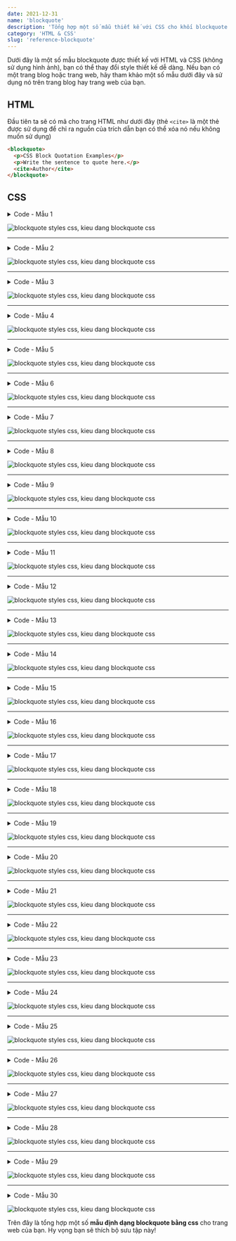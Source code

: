```yaml
---
date: 2021-12-31
name: 'blockquote'
description: 'Tổng hợp một số mẫu thiết kế với CSS cho khối blockquote đẹp.'
category: 'HTML & CSS'
slug: 'reference-blockquote'
---
```


Dưới đây là một số mẫu blockquote được thiết kế với HTML và CSS (không sử dụng hình ảnh), bạn có thể thay đổi style thiết kế dễ dàng. Nếu bạn có một trang blog hoặc trang web, hãy tham khảo một số mẫu dưới đây và sử dụng nó trên trang blog hay trang web của bạn.

## HTML
Đầu tiên ta sẽ có mã cho trang HTML như dưới đây (thẻ `<cite>` là một thẻ được sử dụng để chỉ ra nguồn của trích dẫn bạn có thể xóa nó nếu không muốn sử dụng)
```html
<blockquote>
  <p>CSS Block Quotation Examples</p>
  <p>Write the sentence to quote here.</p>
  <cite>Author</cite>
</blockquote>
```

## CSS

<details><summary>Code - Mẫu 1</summary>

- Sử dụng FontAwesome 
```css
blockquote {
    position: relative;
    padding: 30px 15px 8px 15px;
    box-sizing: border-box;
    font-style: italic;
    background: #efefef;
    color: #555;
}

blockquote:before{
    display: inline-block;
    position: absolute;
    top: 13px;
    left: 15px;
    content: "\f10d";
    font-family: FontAwesome;
    color: #cfcfcf;
    font-size: 28px;
    line-height: 1;
    font-weight: 900;
}

blockquote p {
    padding: 0;
    margin: 10px 0;
    line-height: 1.7;
}

blockquote cite {
    display: block;
    text-align: right;
    color: #888888;
    font-size: 0.9em;
}
```
- Không sử dụng FontAwesome
```css
blockquote {
    position: relative;
    padding: 30px 15px 8px 15px;
    box-sizing: border-box;
    font-style: italic;
    background: #efefef;
    color: #555;
}
blockquote:before{
    display: inline-block;
    position: absolute;
    top: 5px;
    left: 3px;
    content: "“";
    font-family: sans-serif;
    color: #cfcfcf;
    font-size: 90px;
    line-height: 1;
}
blockquote p {
    padding: 0;
    margin: 10px 0;
    line-height: 1.7;
}

blockquote cite {
    display: block;
    text-align: right;
    color: #888888;
    font-size: 0.9em;
}
```
</details>

![blockquote styles css, kieu dang blockquote css](./blockquote-styles-1.png 'Blockquote CSS - Mẫu 1')

---
<details><summary>Code - Mẫu 2</summary>

- Sử dụng FontAwesome 
```css
blockquote {
    position: relative;
    padding: 10px 15px 10px 60px;
    box-sizing: border-box;
    font-style: italic;
    background: #efefef;
    color: #555;
}

blockquote:before{
    display: inline-block;
    position: absolute;
    top: 18px;
    left: 15px;
    content: "\f10d";
    font-family: FontAwesome;
    color: #cfcfcf;
    font-size: 30px;
    line-height: 1;
    font-weight: 900;
}

blockquote p {
    padding: 0;
    margin: 10px 0;
    line-height: 1.7;
}

blockquote cite {
    display: block;
    text-align: right;
    color: #888888;
    font-size: 0.9em;
}
```
- Không sử dụng Font Awesome
```css
blockquote {
    position: relative;
    padding: 10px 15px 10px 50px;
    box-sizing: border-box;
    font-style: italic;
    background: #efefef;
    color: #555;
}

blockquote:before{
    display: inline-block;
    position: absolute;
    top: 10px;
    left: -3px;
    content: "“";
    font-family: sans-serif;
    color: #cfcfcf;
    font-size: 90px;
    line-height: 1;
}

blockquote p {
    padding: 0;
    margin: 10px 0;
    line-height: 1.7;
}

blockquote cite {
    display: block;
    text-align: right;
    color: #888888;
    font-size: 0.9em;
}
```
</details>

![blockquote styles css, kieu dang blockquote css](./blockquote-styles-2.png 'Blockquote CSS - Mẫu 2')

---
<details><summary>Code - Mẫu 3</summary>

- Sử dụng FontAwesome 
```css
blockquote {
    position: relative;
    padding: 35px 15px 10px 15px;
    box-sizing: border-box;
    font-style: italic;
    background: #f5f5f5;
    color: #777777;
    border-left: 4px solid #9dd4ff;
    box-shadow: 0 2px 4px rgba(0, 0, 0, 0.14);
}

blockquote:before{
    display: inline-block;
    position: absolute;
    top: 10px;
    left: 15px;
    content: "\f10d";
    font-family: FontAwesome;
    color: #9dd4ff;
    font-size: 28px;
    line-height: 1;
    font-weight: 900;
}

blockquote p {
    padding: 0;
    margin: 7px 0;
    line-height: 1.7;
}

blockquote cite {
    display: block;
    text-align: right;
    color: #888888;
    font-size: 0.9em;
}
```
- Không sử dụng Font Awesome
```css
blockquote {
    position: relative;
    padding: 35px 15px 10px 15px;
    box-sizing: border-box;
    font-style: italic;
    background: #f5f5f5;
    color: #777777;
    border-left: 4px solid #9dd4ff;
    box-shadow: 0 2px 4px rgba(0, 0, 0, 0.14);
}

blockquote:before{
    display: inline-block;
    position: absolute;
    top: 5px;
    left: 3px;
    content: "“";
    font-family: sans-serif;
    color: #9dd4ff;
    font-size: 90px;
    line-height: 1;
}

blockquote p {
    padding: 0;
    margin: 7px 0;
    line-height: 1.7;
}

blockquote cite {
    display: block;
    text-align: right;
    color: #888888;
    font-size: 0.9em;
}
```
</details>

![blockquote styles css, kieu dang blockquote css](./blockquote-styles-3.png 'Blockquote CSS - Mẫu 3')

---
<details><summary>Code - Mẫu 4</summary>

- Sử dụng FontAwesome 
```css
blockquote {
    position: relative;
    padding: 10px 15px 10px 60px;
    box-sizing: border-box;
    font-style: italic;
    background: #f5f5f5;
    color: #777777;
    border-left: 4px solid #9dd4ff;
    box-shadow: 0 2px 4px rgba(0, 0, 0, 0.14);
}

blockquote:before{
    display: inline-block;
    position: absolute;
    top: 15px;
    left: 15px;
    content: "\f10d";
    font-family: FontAwesome;
    color: #9dd4ff;
    font-size: 30px;
    line-height: 1;
    font-weight: 900;
}

blockquote p {
    padding: 0;
    margin: 7px 0;
    line-height: 1.7;
}

blockquote cite {
    display: block;
    text-align: right;
    color: #888888;
    font-size: 0.9em;
}
```
- Không sử dụng Font Awesome
```css
blockquote {
    position: relative;
    padding: 10px 15px 10px 60px;
    box-sizing: border-box;
    font-style: italic;
    background: #f5f5f5;
    color: #777777;
    border-left: 4px solid #9dd4ff;
    box-shadow: 0 2px 4px rgba(0, 0, 0, 0.14);
}

blockquote:before{
    display: inline-block;
    position: absolute;
    top: 7px;
    left: 0;
    content: "“";
    font-family: sans-serif;
    color: #9dd4ff;
    font-size: 90px;
    line-height: 1;
}

blockquote p {
    padding: 0;
    margin: 7px 0;
    line-height: 1.7;
}

blockquote cite {
    display: block;
    text-align: right;
    color: #888888;
    font-size: 0.9em;
}
```
</details>

![blockquote styles css, kieu dang blockquote css](./blockquote-styles-4.png 'Blockquote CSS - Mẫu 4')

---
<details><summary>Code - Mẫu 5</summary>

- Sử dụng FontAwesome 
```css
blockquote {
    position: relative;
    padding: 10px 15px 10px 50px;
    box-sizing: border-box;
    font-style: italic;
    border: solid 2px #464646;
    color: #464646;
}

blockquote:before{
    display: inline-block;
    position: absolute;
    top: 20px;
    left: 15px;
    content: "\f10d";
    font-family: FontAwesome;
    color: #77c0c9;
    font-size: 25px;
    line-height: 1;
    font-weight: 900;
}

blockquote p {
    padding: 0;
    margin: 10px 0;
    line-height: 1.7;
}

blockquote cite {
    display: block;
    text-align: right;
    color: #888888;
    font-size: 0.9em;
}
```
- Không sử dụng Font Awesome
```css
blockquote {
    position: relative;
    padding: 10px 15px 10px 50px;
    box-sizing: border-box;
    font-style: italic;
    border: solid 2px #464646;
    color: #464646;
}

blockquote:before{
    display: inline-block;
    position: absolute;
    top: 10px;
    left: 0;
    content: "“";
    font-family: sans-serif;
    color: #77c0c9;
    font-size: 90px;
    line-height: 1;
}

blockquote p {
    padding: 0;
    margin: 10px 0;
    line-height: 1.7;
}

blockquote cite {
    display: block;
    text-align: right;
    color: #888888;
    font-size: 0.9em;
}
```
</details>

![blockquote styles css, kieu dang blockquote css](./blockquote-styles-5.png 'Blockquote CSS - Mẫu 5')

---
<details><summary>Code - Mẫu 6</summary>

- Sử dụng FontAwesome 
```css
blockquote {
    position: relative;
    padding: 10px 15px 10px 50px;
    box-sizing: border-box;
    font-style: italic;
    color: #464646;
    background: #c2e8ed;
    font-weight: bold;
}

blockquote:before{
    display: inline-block;
    position: absolute;
    top: 17px;
    left: 11px;
    content: "\f10d";
    font-family: FontAwesome;
    color: #77c0c9;
    font-size: 30px;
    line-height: 1;
    font-weight: 900;
}

blockquote p {
    padding: 0;
    margin: 10px 0;
    line-height: 1.7;
}

blockquote cite {
    display: block;
    text-align: right;
    color: #888888;
    font-size: 0.9em;
}
```
- Không sử dụng Font Awesome
```css
blockquote {
    position: relative;
    padding: 10px 15px 10px 50px;
    box-sizing: border-box;
    font-style: italic;
    color: #464646;
    background: #c2e8ed;
    font-weight: bold;
}

blockquote:before{
    display: inline-block;
    position: absolute;
    top: 12px;
    left: 0px;
    content: "“";
    font-family: sans-serif;
    color: #77c0c9;
    font-size: 70px;
    line-height: 1;
}

blockquote p {
    padding: 0;
    margin: 10px 0;
    line-height: 1.7;
}

blockquote cite {
    display: block;
    text-align: right;
    color: #888888;
    font-size: 0.9em;
}
```
</details>

![blockquote styles css, kieu dang blockquote css](./blockquote-styles-6.png 'Blockquote CSS - Mẫu 6')

---
<details><summary>Code - Mẫu 7</summary>

- Sử dụng FontAwesome 
```css
blockquote {
    position: relative;
    padding: 10px 15px 10px 50px;
    box-sizing: border-box;
    font-style: italic;
    font-weight: bold;
    color: #464646;
    background: #c2e8ed;
    border: solid 3px #77c0c9;
}

blockquote:before{
    display: inline-block;
    position: absolute;
    top: 17px;
    left: 11px;
    content: "\f10d";
    font-family: FontAwesome;
    color: #77c0c9;
    font-size: 30px;
    line-height: 1;
    font-weight: 900;
}

blockquote p {
    padding: 0;
    margin: 10px 0;
    line-height: 1.7;
}

blockquote cite {
    display: block;
    text-align: right;
    color: #888888;
    font-size: 0.9em;
}
```
- Không sử dụng Font Awesome
```css
blockquote {
    position: relative;
    padding: 10px 15px 10px 50px;
    box-sizing: border-box;
    font-style: italic;
    font-weight: bold;
    color: #464646;
    background: #c2e8ed;
    border: solid 3px #77c0c9;
}

blockquote:before{
    display: inline-block;
    position: absolute;
    top: 12px;
    left: 0;
    content: "“";
    font-family: sans-serif;
    color: #77c0c9;
    font-size: 70px;
    line-height: 1;
}

blockquote p {
    padding: 0;
    margin: 10px 0;
    line-height: 1.7;
}

blockquote cite {
    display: block;
    text-align: right;
    color: #888888;
    font-size: 0.9em;
}
```
</details>

![blockquote styles css, kieu dang blockquote css](./blockquote-styles-7.png 'Blockquote CSS - Mẫu 7')

---
<details><summary>Code - Mẫu 8</summary>

- Sử dụng FontAwesome 
```css
blockquote {
    position: relative;
    padding: 8px 15px;
    margin: 2.5em;
    box-sizing: border-box;
    font-style: italic;
    color: #464646;
    background: #ddeaff;
    font-weight: bold;
}

blockquote:before{
    display: inline-block;
    position: absolute;
    top: -30px;
    left: 11px;
    content: "\f10d";
    font-family: FontAwesome;
    color: #ddeaff;
    font-size: 35px;
    line-height: 1;
    font-weight: 900;
}

blockquote p {
    padding: 0;
    margin: 10px 0;
    line-height: 1.7;
}

blockquote cite {
    display: block;
    text-align: right;
    color: #888888;
    font-size: 0.9em;
}
```
- Không sử dụng Font Awesome
```css
blockquote {
    position: relative;
    padding: 8px 15px;
    margin: 2.5em;
    box-sizing: border-box;
    font-style: italic;
    color: #464646;
    background: #ddeaff;
    font-weight: bold;
}

blockquote:before{
    display: inline-block;
    position: absolute;
    top: -35px;
    left: 0px;
    content: "“";
    font-family: sans-serif;
    color: #ddeaff;
    font-size: 90px;
    line-height: 1;
}
blockquote p {
    padding: 0;
    margin: 10px 0;
    line-height: 1.7;
}

blockquote cite {
    display: block;
    text-align: right;
    color: #888888;
    font-size: 0.9em;
}
```
</details>

![blockquote styles css, kieu dang blockquote css](./blockquote-styles-8.png 'Blockquote CSS - Mẫu 8')

---
<details><summary>Code - Mẫu 9</summary>

- Sử dụng FontAwesome 
```css
blockquote {
position: relative;
    padding: 40px 10px 10px 15px;
    box-sizing: border-box;
    font-style: italic;
    color: #464646;
    background: #ddeaff;
}

blockquote:before{
    display: inline-block;
    position: absolute;
    top: 13px;
    left: 17px;
    content: "\f10d";
    font-family: FontAwesome;
    color: #FFF;
    font-size: 35px;
    line-height: 1;
    font-weight: 900;
}

blockquote p {
    padding: 0;
    margin: 10px 0;
    line-height: 1.7;
}

blockquote cite {
    display: block;
    text-align: right;
    color: #888888;
    font-size: 0.9em;
}
```
- Không sử dụng Font Awesome
```css
blockquote {
    position: relative;
    padding: 40px 10px 10px 15px;
    box-sizing: border-box;
    font-style: italic;
    color: #464646;
    background: #ddeaff;
}

blockquote:before{
    display: inline-block;
    position: absolute;
    top: 10px;
    left: 0px;
    content: "“";
    font-family: sans-serif;
    color: #FFF;
    font-size: 90px;
    line-height: 1;
}

blockquote p {
    padding: 0;
    margin: 10px 0;
    line-height: 1.7;
}

blockquote cite {
    display: block;
    text-align: right;
    color: #888888;
    font-size: 0.9em;
}
```
</details>

![blockquote styles css, kieu dang blockquote css](./blockquote-styles-9.png 'Blockquote CSS - Mẫu 9')

---
<details><summary>Code - Mẫu 10</summary>

- Sử dụng FontAwesome 
```css
blockquote {
    position: relative;
    padding: 10px 10px 10px 32px;
    box-sizing: border-box;
    font-style: italic;
    color: #464646;
    background: #e0e0e0;
}

blockquote:before{
    display: inline-block;
    position: absolute;
    top: 0;
    left: 0;
    content: "\f10d";
    font-family: FontAwesome;
    color: #e0e0e0;
    font-size: 22px;
    line-height: 1;
    z-index: 2;
    font-weight: 900;
}

blockquote:after{
    position: absolute;
    content: '';
    left: 0;
    top: 0;
    border-width: 0 0 40px 40px;
    border-style: solid;
    border-color: transparent #ffffff;
}

blockquote p {
    position: relative;
    padding: 0;
    margin: 10px 0;
    z-index: 3;
    line-height: 1.7;
}

blockquote cite {
    display: block;
    text-align: right;
    color: #888888;
    font-size: 0.9em;
}
```
- Không sử dụng Font Awesome
```css
blockquote {
    position: relative;
    padding: 10px 10px 10px 32px;
    box-sizing: border-box;
    font-style: italic;
    color: #464646;
    background: #e0e0e0;
}

blockquote:before{
    display: inline-block;
    position: absolute;
    top: -6px;
    left: -15px;
    content: "“";
    font-family: sans-serif;
    color: #e0e0e0;
    font-size: 70px;
    line-height: 1;
    z-index: 2;
}

blockquote:after{
    position: absolute;
    content: '';
    left: 0;
    top: 0;
    border-width: 0 0 40px 40px;
    border-style: solid;
    border-color: transparent #ffffff;
}

blockquote p {
    position: relative;
    padding: 0;
    margin: 10px 0;
    z-index: 3;
    line-height: 1.7;
}

blockquote cite {
    display: block;
    text-align: right;
    color: #888888;
    font-size: 0.9em;
}
```
</details>

![blockquote styles css, kieu dang blockquote css](./blockquote-styles-10.png 'Blockquote CSS - Mẫu 10')

---
<details><summary>Code - Mẫu 11</summary>

- Sử dụng FontAwesome 
```css
blockquote {
    position: relative;
    padding: 7px 16px;
    box-sizing: border-box;
    font-style: italic;
    color: #464646;
    border: solid 3px #72ccf4;
}

blockquote:before{
    display: inline-block;
    position: absolute;
    top: -20px;
    left: -20px;
    width: 40px;
    height: 40px;
    line-height: 40px;
    border-radius: 50%;
    text-align: center;
    content: "\f10d";
    font-family: FontAwesome;
    background: #72ccf4;
    color: #FFF;
    font-size: 22px;
    font-weight: 900;
}

blockquote:after{
    display: inline-block;
    position: absolute;
    bottom: -20px;
    right: -20px;
    width: 40px;
    height: 40px;
    line-height: 40px;
    border-radius: 50%;
    text-align: center;
    content: "\f10e";
    font-family: FontAwesome;
    background: #72ccf4;
    color: #FFF;
    font-size: 22px;
    font-weight: 900;
}

blockquote p {
    padding: 0;
    margin: 10px 0;
    line-height: 1.7;
}

blockquote cite {
    display: block;
    text-align: right;
    color: #888888;
    font-size: 0.9em;
}
```
</details>

![blockquote styles css, kieu dang blockquote css](./blockquote-styles-11.png 'Blockquote CSS - Mẫu 11')

---
<details><summary>Code - Mẫu 12</summary>

- Sử dụng FontAwesome 
```css
blockquote {
    position: relative;
    padding: 7px 16px;
    box-sizing: border-box;
    font-style: italic;
    color: #585858;
    border: solid 3px #585858;
}
blockquote:before{
    display: inline-block;
    position: absolute;
    top: -20px;
    left: -20px;
    width: 40px;
    height: 40px;
    line-height: 40px;
    border-radius: 50%;
    text-align: center;
    content: "\f10d";
    font-family: FontAwesome;
    background: #585858;
    color: #FFF;
    font-size: 22px;
}

blockquote:after{
    display: inline-block;
    position: absolute;
    bottom: -20px;
    right: -20px;
    width: 40px;
    height: 40px;
    line-height: 40px;
    border-radius: 50%;
    text-align: center;
    content: "\f10e";
    font-family: FontAwesome;
    background: #585858;
    color: #FFF;
    font-size: 22px;
    font-weight: 900;
}

blockquote p {
    padding: 0;
    margin: 10px 0;
    line-height: 1.7;
}

blockquote cite {
    display: block;
    text-align: right;
    color: #888888;
    font-size: 0.9em;
}
```
</details>

![blockquote styles css, kieu dang blockquote css](./blockquote-styles-12.png 'Blockquote CSS - Mẫu 12')

---
<details><summary>Code - Mẫu 13</summary>

- Sử dụng FontAwesome 
```css
blockquote {
    position: relative;
    padding: 10px 12px;
    box-sizing: border-box;
    font-style: italic;
    color: #464646;
    border: solid 3px #3ca5d4;
    border-left-width: 50px;
}

blockquote:before{
    display: inline-block;
    position: absolute;
    top: 50%;
    left: -37px;
    -ms-transform: translateY(-50%);
    -webkit-transform: translateY(-50%);
    transform: translateY(-50%);
    content: "\f10d";
    font-family: FontAwesome;
    color: #FFF;
    font-size: 22px;
    line-height: 1;
    font-weight: 900;
}

blockquote p {
    position: relative;
    padding: 0;
    margin: 10px 0;
    z-index: 3;
    line-height: 1.7;
}

blockquote cite {
    display: block;
    text-align: right;
    color: #888888;
    font-size: 0.9em;
}
```
- Không sử dụng Font Awesome
```css
blockquote {
    position: relative;
    padding: 10px 12px;
    box-sizing: border-box;
    font-style: italic;
    color: #464646;
    border: solid 3px #3ca5d4;
    border-left-width: 50px;
}

blockquote:before{
    display: inline-block;
    position: absolute;
    top: 50%;
    left: -55px;
    -ms-transform: translateY(-50%);
    -webkit-transform: translateY(-50%);
    transform: translateY(-50%);
    content: "“";
    font-family: sans-serif;
    color: #FFF;
    font-size: 90px;
    line-height: 1;
}

blockquote p {
    position: relative;
    padding: 0;
    margin: 10px 0;
    z-index: 3;
    line-height: 1.7;
}

blockquote cite {
    display: block;
    text-align: right;
    color: #888888;
    font-size: 0.9em;
}
```
</details>

![blockquote styles css, kieu dang blockquote css](./blockquote-styles-13.png 'Blockquote CSS - Mẫu 13')

---
<details><summary>Code - Mẫu 14</summary>

- Sử dụng FontAwesome 
```css
blockquote {
    position: relative;
    padding: 10px 12px;
    box-sizing: border-box;
    font-style: italic;
    color: #464646;
    border-left: solid 50px #3ca5d4;
    background: #e0f5ff;
}

blockquote:before{
    display: inline-block;
    position: absolute;
    top: 50%;
    left: -37px;
    -ms-transform: translateY(-50%);
    -webkit-transform: translateY(-50%);
    transform: translateY(-50%);
    content: "\f10d";
    font-family: FontAwesome;
    color: #FFF;
    font-size: 22px;
    line-height: 1;
    font-weight: 900;
}

blockquote p {
    position: relative;
    padding: 0;
    margin: 10px 0;
    z-index: 3;
    line-height: 1.7;
}

blockquote cite {
    display: block;
    text-align: right;
    color: #888888;
    font-size: 0.9em;
}
```
- Không sử dụng Font Awesome
```css
blockquote {
    position: relative;
    padding: 10px 12px;
    box-sizing: border-box;
    font-style: italic;
    color: #464646;
    border-left: solid 50px #3ca5d4;
    background: #e0f5ff;
}

blockquote:before{
    display: inline-block;
    position: absolute;
    top: 50%;
    left: -55px;
    -ms-transform: translateY(-50%);
    -webkit-transform: translateY(-50%);
    transform: translateY(-50%);
    content: "“";
    font-family: sans-serif;
    color: #FFF;
    font-size: 90px;
    line-height: 1;
}

blockquote p {
    position: relative;
    padding: 0;
    margin: 10px 0;
    z-index: 3;
    line-height: 1.7;
}

blockquote cite {
    display: block;
    text-align: right;
    color: #888888;
    font-size: 0.9em;
}
```
</details>

![blockquote styles css, kieu dang blockquote css](./blockquote-styles-14.png 'Blockquote CSS - Mẫu 14')

---
<details><summary>Code - Mẫu 15</summary>

- Sử dụng FontAwesome 
```css
blockquote {
    position: relative;
    padding: 10px 12px;
    box-sizing: border-box;
    font-style: italic;
    color: #464646;
    border-left: solid 40px #c4c4c4;
    background: #f3f3f3;
    box-shadow: 0 2px 4px rgba(0, 0, 0, 0.19);
}

blockquote:before{
    display: inline-block;
    position: absolute;
    top: 50%;
    left: -32px;
    -ms-transform: translateY(-50%);
    -webkit-transform: translateY(-50%);
    transform: translateY(-50%);
    content: "\f10d";
    font-family: FontAwesome;
    color: #FFF;
    font-size: 22px;
    line-height: 1;
    font-weight: 900;
}

blockquote p {
    position: relative;
    padding: 0;
    margin: 10px 0;
    z-index: 3;
    line-height: 1.7;
}

blockquote cite {
    display: block;
    text-align: right;
    color: #888888;
    font-size: 0.9em;
}
```
- Không sử dụng Font Awesome
```css
blockquote {
    position: relative;
    padding: 10px 12px;
    box-sizing: border-box;
    font-style: italic;
    color: #464646;
    border-left: solid 40px #c4c4c4;
    background: #f3f3f3;
    box-shadow: 0 2px 4px rgba(0, 0, 0, 0.19);
}

blockquote:before{
    display: inline-block;
    position: absolute;
    top: 50%;
    left: -48px;
    -ms-transform: translateY(-50%);
    -webkit-transform: translateY(-50%);
    transform: translateY(-50%);
    content: "“";
    font-family: sans-serif;
    color: #FFF;
    font-size: 80px;
    line-height: 1;
}

blockquote p {
    position: relative;
    padding: 0;
    margin: 10px 0;
    z-index: 3;
    line-height: 1.7;
}

blockquote cite {
    display: block;
    text-align: right;
    color: #888888;
    font-size: 0.9em;
}
```
</details>

![blockquote styles css, kieu dang blockquote css](./blockquote-styles-15.png 'Blockquote CSS - Mẫu 15')

---
<details><summary>Code - Mẫu 16</summary>

- Sử dụng FontAwesome 
```css
blockquote {
    position: relative;
    padding: 10px 25px;
    box-sizing: border-box;
    font-style: italic;
    color: #464646;
    border: solid 3px #72ccf4;
}

blockquote:before{
    display: inline-block;
    position: absolute;
    top: 0;
    left: 0;
    width: 35px;
    height: 35px;
    border-radius: 0 0 30px;
    content: "\f10d";
    font-family: FontAwesome;
    background: #72ccf4;
    color: #FFF;
    font-size: 22px;
    line-height: 1;
    font-weight: 900;
}

blockquote p {
    position: relative;
    padding: 0;
    margin: 10px 0;
    z-index: 3;
    line-height: 1.7;
}

blockquote cite {
    display: block;
    text-align: right;
    color: #888888;
    font-size: 0.9em;
}
```
</details>

![blockquote styles css, kieu dang blockquote css](./blockquote-styles-16.png 'Blockquote CSS - Mẫu 16')

---
<details><summary>Code - Mẫu 17</summary>

- Sử dụng FontAwesome 
```css
blockquote {
    position: relative;
    padding: 5px 12px 5px 56px;
    box-sizing: border-box;
    font-style: italic;
    color: #464646;
    background: #fff4db;
}

blockquote:before{
    display: inline-block;
    position: absolute;
    top: 50%;
    left: 10px;
    width: 36px;
    height: 36px;
    -ms-transform: translateY(-50%);
    -webkit-transform: translateY(-50%);
    transform: translateY(-50%);
    text-align: center;
    content: "\f10d";
    font-family: FontAwesome;
    color: #FFF;
    font-size: 20px;
    line-height: 36px;
    background: #ffd596;
    border-radius: 50%;
    font-weight: 900;
}

blockquote p {
    position: relative;
    padding: 0;
    margin: 10px 0;
    z-index: 3;
    line-height: 1.7;
}

blockquote cite {
    display: block;
    text-align: right;
    color: #888888;
    font-size: 0.9em;
}
```
</details>

![blockquote styles css, kieu dang blockquote css](./blockquote-styles-17.png 'Blockquote CSS - Mẫu 17')

---
<details><summary>Code - Mẫu 18</summary>

- Sử dụng FontAwesome 
```css
blockquote {
    position: relative;
    padding: 5px 12px 5px 56px;
    box-sizing: border-box;
    font-style: italic;
    color: #464646;
    background: #fff0f0;
}

blockquote:before{
    display: inline-block;
    position: absolute;
    top: 50%;
    left: 10px;
    width: 36px;
    height: 36px;
    -ms-transform: translateY(-50%);
    -webkit-transform: translateY(-50%);
    transform: translateY(-50%);
    text-align: center;
    content: "\f10d";
    font-family: FontAwesome;
    color: #FFF;
    font-size: 20px;
    line-height: 36px;
    background: #ff9d9d;
    border-radius: 50%;
    font-weight: 900;
}

blockquote p {
    position: relative;
    padding: 0;
    margin: 10px 0;
    z-index: 3;
    line-height: 1.7;
}

blockquote cite {
    display: block;
    text-align: right;
    color: #888888;
    font-size: 0.9em;
}
```
</details>

![blockquote styles css, kieu dang blockquote css](./blockquote-styles-18.png 'Blockquote CSS - Mẫu 18')

---
<details><summary>Code - Mẫu 19</summary>

- Sử dụng FontAwesome 
```css
blockquote {
    position: relative;
    padding: 5px 12px 5px 56px;
    box-sizing: border-box;
    font-style: italic;
    color: #464646;
    background: #f0f7ff;
}

blockquote:before{
    display: inline-block;
    position: absolute;
    top: 50%;
    left: 10px;
    width: 36px;
    height: 36px;
    -ms-transform: translateY(-50%);
    -webkit-transform: translateY(-50%);
    transform: translateY(-50%);
    text-align: center;
    content: "\f10d";
    font-family: FontAwesome;
    color: #FFF;
    font-size: 20px;
    line-height: 36px;
    background: #a5d7ff;
    border-radius: 50%;
    font-weight: 900;
}

blockquote p {
    position: relative;
    padding: 0;
    margin: 10px 0;
    z-index: 3;
    line-height: 1.7;
}

blockquote cite {
    display: block;
    text-align: right;
    color: #888888;
    font-size: 0.9em;
}
```
</details>

![blockquote styles css, kieu dang blockquote css](./blockquote-styles-19.png 'Blockquote CSS - Mẫu 19')

---
<details><summary>Code - Mẫu 20</summary>

- Sử dụng FontAwesome 
```css
blockquote {
    position: relative;
    padding: 0px 10px 5px 40px;
    box-sizing: border-box;
    font-style: italic;
    color: #464646;
    background: #fff4db;
    border-top: solid 3px #ffd596;
}

blockquote:before{
    display: inline-block;
    position: absolute;
    top: 0;
    left: 0;
    width: 32px;
    height: 30px;
    text-align: center;
    content: "\f10d";
    font-family: FontAwesome;
    color: #FFF;
    font-size: 18px;
    line-height: 30px;
    background: #ffd596;
    font-weight: 900;
}

blockquote p {
    position: relative;
    padding: 0;
    margin: 10px 0;
    z-index: 3;
    line-height: 1.7;
}

blockquote cite {
    display: block;
    text-align: right;
    color: #888888;
    font-size: 0.9em;
}
```
</details>

![blockquote styles css, kieu dang blockquote css](./blockquote-styles-20.png 'Blockquote CSS - Mẫu 20')

---
<details><summary>Code - Mẫu 21</summary>

- Sử dụng FontAwesome 
```css
blockquote {
    position: relative;
    padding: 0px 10px 5px 40px;
    box-sizing: border-box;
    font-style: italic;
    color: #464646;
    background: #fff0f0;
    border-top: solid 3px #ff9d9d;
}

blockquote:before{
    display: inline-block;
    position: absolute;
    top: 0;
    left: 0;
    width: 32px;
    height: 30px;
    text-align: center;
    content: "\f10d";
    font-family: FontAwesome;
    color: #FFF;
    font-size: 18px;
    line-height: 30px;
    background: #ff9d9d;
    font-weight: 900;
}

blockquote p {
    position: relative;
    padding: 0;
    margin: 10px 0;
    z-index: 3;
    line-height: 1.7;
}

blockquote cite {
    display: block;
    text-align: right;
    color: #888888;
    font-size: 0.9em;
}
```
</details>

![blockquote styles css, kieu dang blockquote css](./blockquote-styles-21.png 'Blockquote CSS - Mẫu 21')

---
<details><summary>Code - Mẫu 22</summary>

- Sử dụng FontAwesome 
```css
blockquote {
    position: relative;
    padding: 0px 10px 5px 40px;
    box-sizing: border-box;
    font-style: italic;
    color: #464646;
    background: #f0f7ff;
    border-top: solid 3px #a5d7ff;
}

blockquote:before{
    display: inline-block;
    position: absolute;
    top: 0;
    left: 0;
    width: 32px;
    height: 30px;
    text-align: center;
    content: "\f10d";
    font-family: FontAwesome;
    color: #FFF;
    font-size: 18px;
    line-height: 30px;
    background: #a5d7ff;
    font-weight: 900;
}

blockquote p {
    position: relative;
    padding: 0;
    margin: 10px 0;
    z-index: 3;
    line-height: 1.7;
}

blockquote cite {
    display: block;
    text-align: right;
    color: #888888;
    font-size: 0.9em;
}
```
</details>

![blockquote styles css, kieu dang blockquote css](./blockquote-styles-22.png 'Blockquote CSS - Mẫu 22')

---
<details><summary>Code - Mẫu 23</summary>

- Sử dụng FontAwesome 
```css
blockquote {
    position: relative;
    padding: 5px 15px 5px 55px;
    box-sizing: border-box;
    font-style: italic;
    color: #464646;
    background: #f5f5f5;
}

blockquote:before{
    display: inline-block;
    position: absolute;
    top: 0;
    left: 8px;
    width: 38px;
    height: 30px;
    text-align: center;
    content: "\f10d";
    font-family: FontAwesome;
    color: #FFF;
    font-size: 18px;
    line-height: 30px;
    background: #ff785b;
    font-weight: 900;
}

blockquote:after{
    content: '';
    position: absolute;
    left: 8px;
    top: 30px;
    height: 0;
    width: 0;
    border-left: 19px solid #ff785b;
    border-right: 19px solid #ff785b;
    border-bottom: 10px solid transparent;
}
.quote23 blockquote p {
    position: relative;
    padding: 0;
    margin: 10px 0;
    z-index: 3;
    line-height: 1.7;
}

blockquote cite {
    display: block;
    text-align: right;
    color: #888888;
    font-size: 0.9em;
}
```
</details>

![blockquote styles css, kieu dang blockquote css](./blockquote-styles-23.png 'Blockquote CSS - Mẫu 23')

---
<details><summary>Code - Mẫu 24</summary>

- Sử dụng FontAwesome 
```css
blockquote {
    position: relative;
    padding: 5px 15px 5px 55px;
    box-sizing: border-box;
    font-style: italic;
    color: #464646;
    background: #e8efff;
}

blockquote:before{
    display: inline-block;
    position: absolute;
    top: 0;
    left: 8px;
    width: 38px;
    height: 30px;
    text-align: center;
    content: "\f10d";
    font-family: FontAwesome;
    color: #FFF;
    font-size: 18px;
    line-height: 30px;
    background: #87a4e3;
    font-weight: 900;
}

blockquote:after{
    content: '';
    position: absolute;
    left: 8px;
    top: 30px;
    height: 0;
    width: 0;
    border-left: 19px solid #87a4e3;
    border-right: 19px solid #87a4e3;
    border-bottom: 10px solid transparent;
}

blockquote p {
    position: relative;
    padding: 0;
    margin: 10px 0;
    z-index: 3;
    line-height: 1.7;
}

blockquote cite {
    display: block;
    text-align: right;
    color: #888888;
    font-size: 0.9em;
}
```
</details>

![blockquote styles css, kieu dang blockquote css](./blockquote-styles-24.png 'Blockquote CSS - Mẫu 24')

---
<details><summary>Code - Mẫu 25</summary>

- Sử dụng FontAwesome 
```css
blockquote {
    position: relative;
    padding: 5px 10px 5px 32px;
    box-sizing: border-box;
    font-style: italic;
    background: #ffebcd;
    border-bottom: solid 3px #ffbe5d;
}

blockquote:before{
    display: inline-block;
    position: absolute;
    top: 10px;
    left: -15px;
    width: 40px;
    height: 30px;
    text-align: center;
    content: "\f10d";
    font-family: FontAwesome;
    color: #FFF;
    font-size: 18px;
    line-height: 30px;
    background: #ffbe5d;
    font-weight: 900;
}

blockquote:after{
    position: absolute;
    content: '';
    top: 40px;
    left: -15px;
    border: none;
    border-bottom: solid 8px transparent;
    border-right: solid 15px #daaa64;
}

blockquote p {
    position: relative;
    padding: 0;
    margin: 10px 0;
    z-index: 3;
    line-height: 1.7;
}

blockquote cite {
    display: block;
    text-align: right;
    color: #888888;
    font-size: 0.9em;
}
```
</details>

![blockquote styles css, kieu dang blockquote css](./blockquote-styles-25.png 'Blockquote CSS - Mẫu 25')

---
<details><summary>Code - Mẫu 26</summary>

- Sử dụng FontAwesome 
```css
blockquote {
    position: relative;
    padding: 5px 10px 5px 32px;
    box-sizing: border-box;
    font-style: italic;
    background: #f3f3f3;
    box-shadow: 0 3px 4px rgba(0, 0, 0, 0.15);
}

blockquote:before{
    display: inline-block;
    position: absolute;
    top: 10px;
    left: -15px;
    width: 40px;
    height: 30px;
    text-align: center;
    content: "\f10d";
    font-family: FontAwesome;
    color: #FFF;
    font-size: 18px;
    line-height: 30px;
    background: #92d4ff;
    box-shadow: 0 2px 2px rgba(26, 26, 26, 0.14);
    font-weight: 900;
}

blockquote:after{
    position: absolute;
    content: '';
    top: 40px;
    left: -15px;
    border: none;
    border-bottom: solid 8px transparent;
    border-right: solid 15px #6eb3e0;
}

blockquote p {
    position: relative;
    padding: 0;
    margin: 10px 0;
    z-index: 3;
    line-height: 1.7;
}

blockquote cite {
    display: block;
    text-align: right;
    color: #888888;
    font-size: 0.9em;
}
```
</details>

![blockquote styles css, kieu dang blockquote css](./blockquote-styles-26.png 'Blockquote CSS - Mẫu 26')

---
<details><summary>Code - Mẫu 27</summary>

- Sử dụng FontAwesome 
```css
blockquote {
    position: relative;
    padding: 15px 10px 5px;
    box-sizing: border-box;
    font-style: italic;
    background: #f3f3f3;
}

blockquote:before{
    display: inline-block;
    position: absolute;
    top: -8px;
    left: 9px;
    width: 40px;
    height: 30px;
    text-align: center;
    content: "\f10d";
    font-family: FontAwesome;
    color: #FFF;
    font-size: 18px;
    line-height: 30px;
    background: #6fcdd9;
    font-weight: 900;
}

blockquote:after{
    position: absolute;
    content: '';
    top: -8px;
    left: 49px;
    border: none;
    border-bottom: solid 8px #6cacb5;
    border-right: solid 9px transparent;
}

blockquote p {
    position: relative;
    padding: 0;
    margin: 10px 0;
    z-index: 3;
    line-height: 1.7;
}

blockquote cite {
    display: block;
    text-align: right;
    color: #888888;
    font-size: 0.9em;
}
```
</details>

![blockquote styles css, kieu dang blockquote css](./blockquote-styles-27.png 'Blockquote CSS - Mẫu 27')

---
<details><summary>Code - Mẫu 28</summary>

- Sử dụng FontAwesome 
```css
blockquote {
    position: relative;
    padding: 10px 20px;
    box-sizing: border-box;
    font-style: italic;
    color: #4e4e4e;
    background: #fff3e1;
}

blockquote:before{
    display: inline-block;
    position: absolute;
    top: 7px;
    left: 10px;
    content: "\f10d";
    font-family: FontAwesome;
    color: #ffe2b8;
    font-size: 58px;
    line-height: 1;
    font-weight: 900;
}

blockquote:after{
    display: inline-block;
    position: absolute;
    bottom: 5px;
    right: 15px;
    text-align: center;
    content: "\f10e";
    font-family: FontAwesome;
    color: #ffe2b8;
    font-size: 40px;
    line-height: 1;
    font-weight: 900;
}

blockquote p {
    position: relative;
    padding: 0;
    margin: 10px 0;
    z-index: 3;
    line-height: 1.7;
}

blockquote cite {
    position: relative;
    z-index: 3;
    display: block;
    text-align: right;
    color: #888888;
    font-size: 0.9em;
}
```
- Không sử dụng Font Awesome
```css
blockquote {
    position: relative;
    padding: 10px 20px;
    box-sizing: border-box;
    font-style: italic;
    color: #4e4e4e;
    background: #fff3e1;
}

blockquote:before{
    display: inline-block;
    position: absolute;
    top: 0;
    left: -10px;
    content: "“";
    font-family: sans-serif;
    color: #ffe2b8;
    font-size: 130px;
    line-height: 1;
}

blockquote:after{
    display: inline-block;
    position: absolute;
    bottom: -40px;
    right: 20px;
    text-align: center;
    content: "”";
    font-family: sans-serif;
    color: #ffe2b8;
    font-size: 90px;
    line-height: 1;
}

blockquote p {
    position: relative;
    padding: 0;
    margin: 10px 0;
    z-index: 3;
    line-height: 1.7;
}

blockquote cite {
    position: relative;
    z-index: 3;
    display: block;
    text-align: right;
    color: #888888;
    font-size: 0.9em;
}
```
</details>

![blockquote styles css, kieu dang blockquote css](./blockquote-styles-28.png 'Blockquote CSS - Mẫu 28')

---
<details><summary>Code - Mẫu 29</summary>

- Sử dụng FontAwesome 
```css
blockquote {
    position: relative;
    padding: 10px 20px;
    box-sizing: border-box;
    font-style: italic;
    color: #4e4e4e;
    background: #fff0f0;
}

blockquote:before{
    display: inline-block;
    position: absolute;
    top: 7px;
    left: 10px;
    content: "\f10d";
    font-family: FontAwesome;
    color: #ffdfdf;
    font-size: 58px;
    line-height: 1;
    font-weight: 900;
}

blockquote:after{
    display: inline-block;
    position: absolute;
    bottom: 5px;
    right: 15px;
    text-align: center;
    content: "\f10e";
    font-family: FontAwesome;
    color: #ffdfdf;
    font-size: 40px;
    line-height: 1;
    font-weight: 900;
}

blockquote p {
    position: relative;
    padding: 0;
    margin: 10px 0;
    z-index: 3;
    line-height: 1.7;
}

blockquote cite {
    position: relative;
    z-index: 3;
    display: block;
    text-align: right;
    color: #888888;
    font-size: 0.9em;
}
```
- Không sử dụng Font Awesome
```css
blockquote {
    position: relative;
    padding: 10px 20px;
    box-sizing: border-box;
    font-style: italic;
    color: #4e4e4e;
    background: #fff0f0;
}
blockquote:before{
    display: inline-block;
    position: absolute;
    top: 0;
    left: -10px;
    content: "“";
    font-family: sans-serif;
    color: #ffdfdf;
    font-size: 130px;
    line-height: 1;
}
blockquote:after{
    display: inline-block;
    position: absolute;
    bottom: -40px;
    right: 20px;
    text-align: center;
    content: "”";
    font-family: sans-serif;
    color: #ffdfdf;
    font-size: 90px;
    line-height: 1;
}

blockquote p {
    position: relative;
    padding: 0;
    margin: 10px 0;
    z-index: 3;
    line-height: 1.7;
}

blockquote cite {
    position: relative;
    z-index: 3;
    display: block;
    text-align: right;
    color: #888888;
    font-size: 0.9em;
}
```
</details>

![blockquote styles css, kieu dang blockquote css](./blockquote-styles-29.png 'Blockquote CSS - Mẫu 29')

---
<details><summary>Code - Mẫu 30</summary>

- Sử dụng FontAwesome 
```css
blockquote {
    position: relative;
    padding: 10px 20px;
    box-sizing: border-box;
    font-style: italic;
    color: #4e4e4e;
    background: #f2f9ff;
}

blockquote:before{
    display: inline-block;
    position: absolute;
    top: 7px;
    left: 10px;
    content: "\f10d";
    font-family: FontAwesome;
    color: #d2e6ff;
    font-size: 58px;
    line-height: 1;
    font-weight: 900;
}

blockquote:after{
    display: inline-block;
    position: absolute;
    bottom: 5px;
    right: 15px;
    text-align: center;
    content: "\f10e";
    font-family: FontAwesome;
    color: #d2e6ff;
    font-size: 40px;
    line-height: 1;
    font-weight: 900;
}

blockquote p {
    position: relative;
    padding: 0;
    margin: 10px 0;
    z-index: 3;
    line-height: 1.7;
}

blockquote cite {
    position: relative;
    z-index: 3;
    display: block;
    text-align: right;
    color: #888888;
    font-size: 0.9em;
}
```
- Không sử dụng Font Awesome
```css
blockquote {
    position: relative;
    padding: 10px 20px;
    box-sizing: border-box;
    font-style: italic;
    color: #4e4e4e;
    background: #f2f9ff;
}

blockquote:before{
    display: inline-block;
    position: absolute;
    top: 0;
    left: -10px;
    content: "“";
    font-family: sans-serif;
    color: #d2e6ff;
    font-size: 130px;
    line-height: 1;
}

blockquote:after{
    display: inline-block;
    position: absolute;
    bottom: -40px;
    right: 20px;
    text-align: center;
    content: "”";
    font-family: sans-serif;
    color: #d2e6ff;
    font-size: 90px;
    line-height: 1;
}

blockquote p {
    position: relative;
    padding: 0;
    margin: 10px 0;
    z-index: 3;
    line-height: 1.7;
}

blockquote cite {
    position: relative;
    z-index: 3;
    display: block;
    text-align: right;
    color: #888888;
    font-size: 0.9em;
}
```
</details>

![blockquote styles css, kieu dang blockquote css](./blockquote-styles-30.png 'Blockquote CSS - Mẫu 30')

Trên đây là tổng hợp một số **mẫu định dạng blockquote bằng css** cho trang web của bạn. Hy vọng bạn sẽ thích bộ sưu tập này!
